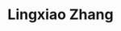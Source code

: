 ---
# Display name
title: Lingxiao Zhang
home_page: 

# Is this the primary user of the site?
superuser: false

highlight_name: false
---
